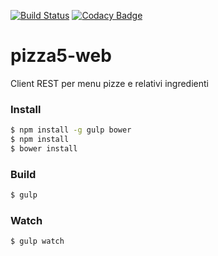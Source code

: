 [![Build Status](https://travis-ci.org/AdvancedBusinessSolutions/pizza5-web.svg?branch=master)](https://travis-ci.org/AdvancedBusinessSolutions/pizza5-web)
[![Codacy Badge](https://api.codacy.com/project/badge/grade/f7c5b5fca600436d9b2ca13a0615df51)](https://www.codacy.com/app/gianluca-aiello/pizza5-web)

# pizza5-web
Client REST per menu pizze e relativi ingredienti

### Install
```sh
$ npm install -g gulp bower
$ npm install 
$ bower install
```

### Build
```sh
$ gulp
```
### Watch

```sh
$ gulp watch
```
